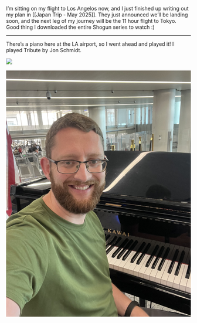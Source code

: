 
I’m sitting on my flight to Los Angelos now, and I just finished up writing out my plan in [[Japan Trip - May 2025]]. They just announced we’ll be landing soon, and the next leg of my journey will be the 11 hour flight to Tokyo. Good thing I downloaded the entire Shogun series to watch :) 

---

There’s a piano here at the LA airport, so I went ahead and played it! I played Tribute by Jon Schmidt. 

![](images/IMG_9133.jpeg)

![](../../../docs/images/IMG_9133.jpeg)

